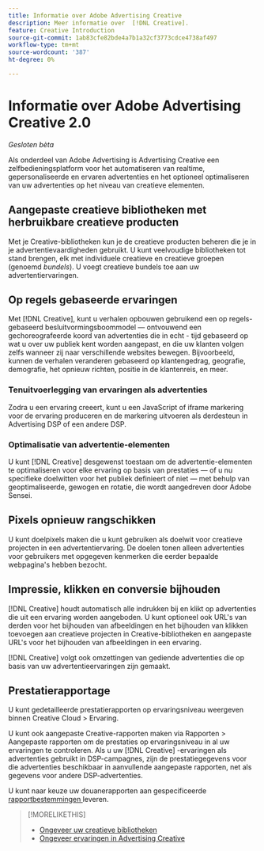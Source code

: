 ```yaml
---
title: Informatie over Adobe Advertising Creative
description: Meer informatie over  [!DNL Creative].
feature: Creative Introduction
source-git-commit: 1ab83cfe82bde4a7b1a32cf3773cdce4738af497
workflow-type: tm+mt
source-wordcount: '387'
ht-degree: 0%

---
```


# Informatie over Adobe Advertising Creative 2.0

*Gesloten bèta*

<!-- verify all and rewrite to include new stuff -->

Als onderdeel van Adobe Advertising is Advertising Creative een zelfbedieningsplatform voor het automatiseren van realtime, gepersonaliseerde en ervaren advertenties en het optioneel optimaliseren van uw advertenties op het niveau van creatieve elementen.

## Aangepaste creatieve bibliotheken met herbruikbare creatieve producten

Met je Creative-bibliotheken kun je de creatieve producten beheren die je in je advertentievaardigheden gebruikt. U kunt veelvoudige bibliotheken tot stand brengen, elk met individuele creatieve en creatieve groepen (genoemd *bundels*). U voegt creatieve bundels toe aan uw advertentiervaringen.

## Op regels gebaseerde ervaringen

Met [!DNL Creative], kunt u verhalen opbouwen gebruikend een op regels-gebaseerd besluitvormingsboommodel — ontvouwend een gechoreografeerde koord van advertenties die in echt - tijd gebaseerd op wat u over uw publiek kent worden aangepast, en die uw klanten volgen zelfs wanneer zij naar verschillende websites <!-- verify if that's true without Adobe CDP --> bewegen. Bijvoorbeeld, kunnen de verhalen veranderen gebaseerd op klantengedrag, geografie, demografie, het opnieuw richten, positie in de klantenreis, en meer.

<!-- Add when available:

## [!DNL Adobe] content and data integrations

[!DNL Creative] has direct integrations with Adobe Experience Manager, allowing you to easily upload the [!DNL Adobe] assets that your design team creates and use them for real-time storyboarding and editing of ad experiences.

You also can use your first-party audience segments from Adobe Audience Manager and Adobe Analytics &mdash; as well as audience segments you create in Advertising Cloud DSP
or retargeting pixels you create using [!DNL Creative] &mdash; as targets for specific creatives in an ad experience.
-->

### Tenuitvoerlegging van ervaringen als advertenties

Zodra u een ervaring creeert, kunt u een JavaScript of iframe markering voor de ervaring produceren en de markering uitvoeren als derdesteun in Advertising DSP of een andere DSP.<!-- Add any more info about integration with DSP? -->

<!-- Maybe add a subsection "Audience targeting options" with info about types of creative-level Retargeting and placement-level targeting within your DSP.  Need to clarify if any placement-level targeting might contradict/override creative-level targeting, or if they're completely different.

Advertiser should be able to target all segments which are available in DSP for targeting
-->

### Optimalisatie van advertentie-elementen

U kunt [!DNL Creative] desgewenst toestaan om de advertentie-elementen te optimaliseren voor elke ervaring op basis van prestaties — of u nu specifieke doelwitten voor het publiek definieert of niet — met behulp van geoptimaliseerde, gewogen en rotatie, die wordt aangedreven door Adobe Sensei.

## Pixels opnieuw rangschikken

U kunt doelpixels maken die u kunt gebruiken als doelwit voor creatieve projecten in een advertentiervaring. De doelen tonen alleen advertenties voor gebruikers met opgegeven kenmerken die eerder bepaalde webpagina&#39;s hebben bezocht.

## Impressie, klikken en conversie bijhouden

[!DNL Creative] houdt automatisch alle indrukken bij en klikt op advertenties die uit een ervaring worden aangeboden. U kunt optioneel ook URL&#39;s van derden voor het bijhouden van afbeeldingen en het bijhouden van klikken toevoegen aan creatieve projecten in Creative-bibliotheken en aangepaste URL&#39;s voor het bijhouden van afbeeldingen in een ervaring.

[!DNL Creative] volgt ook omzettingen van gediende advertenties die op basis van uw advertentieervaringen zijn gemaakt. <!-- Verify wording; anything important to add here? We do track them for all users, right? Or is it optional?  -->

<!--
 [Don't need to mention] When an ad is served, the DSP that buys the ad first tracks the impression, and then passes the impression information to [!DNL Creative]. [!DNL Creative] first tracks a click on an ad, and it then passes the click information
to the DSP.
-->

## Prestatierapportage

U kunt gedetailleerde prestatierapporten op ervaringsniveau weergeven binnen Creative Cloud > Ervaring.

U kunt ook aangepaste Creative-rapporten maken via Rapporten > Aangepaste rapporten om de prestaties op ervaringsniveau in al uw ervaringen te controleren. Als u uw [!DNL Creative] -ervaringen als advertenties gebruikt in DSP-campagnes, zijn de prestatiegegevens voor die advertenties beschikbaar in aanvullende aangepaste rapporten, net als gegevens voor andere DSP-advertenties. <!-- Verify that [!DNL Creative] users have access to ALL other reports, and if I can completely duplicate the report help for both help sets. -->

U kunt naar keuze uw douanerapporten aan gespecificeerde [ rapportbestemmingen ](/help/dsp/reports/report-destinations/report-destination-about.md) leveren.

<!--
>* [Overview of implementing Adobe Advertising Creative](/help/creative/introduction/implementation-overview.md)
>* [How the user interface is organized](/help/creative/introduction/ui.md)
-->

>[!MORELIKETHIS]
>
>* [ Ongeveer uw creatieve bibliotheken ](/help/creative/creative-libraries/creative-libraries-about.md)
>* [ Ongeveer ervaringen in Advertising Creative ](/help/creative/experiences/experience-about.md)
